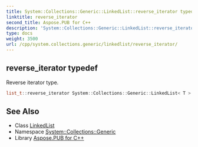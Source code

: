```yaml
---
title: System::Collections::Generic::LinkedList::reverse_iterator typedef
linktitle: reverse_iterator
second_title: Aspose.PUB for C++
description: 'System::Collections::Generic::LinkedList::reverse_iterator typedef. Reverse iterator type in C++.'
type: docs
weight: 3500
url: /cpp/system.collections.generic/linkedlist/reverse_iterator/
---
```

## reverse_iterator typedef


Reverse iterator type.

```cpp
list_t::reverse_iterator System::Collections::Generic::LinkedList< T >::reverse_iterator
```

## See Also

* Class [LinkedList](../)
* Namespace [System::Collections::Generic](../../)
* Library [Aspose.PUB for C++](../../../)

